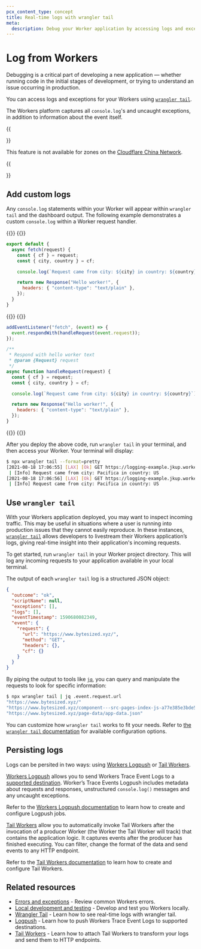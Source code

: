 ```yaml
---
pcx_content_type: concept
title: Real-time logs with wrangler tail
meta:
  description: Debug your Worker application by accessing logs and exceptions through `wrangler tail`.
---
```


# Log from Workers

Debugging is a critical part of developing a new application — whether running code in the initial stages of development, or trying to understand an issue occurring in production.

You can access logs and exceptions for your Workers using [`wrangler tail`](/workers/observability/log-from-workers/#use-wrangler-tail).

The Workers platform captures all `console.log`'s and uncaught exceptions, in addition to information about the event itself.

{{<Aside type="warning">}}

This feature is not available for zones on the [Cloudflare China Network](/china-network/).

{{</Aside>}}


## Add custom logs

Any `console.log` statements within your Worker will appear within `wrangler tail` and the dashboard output. The following example demonstrates a custom `console.log` within a Worker request handler.

{{<tabs labels="js/esm | js/sw">}}
{{<tab label="js/esm" default="true">}}

```js
export default {
  async fetch(request) {
    const { cf } = request;
    const { city, country } = cf;

    console.log(`Request came from city: ${city} in country: ${country}`);

    return new Response("Hello worker!", {
      headers: { "content-type": "text/plain" },
    });
  }
}
```
{{</tab>}}
{{<tab label="js/sw">}}
```js
addEventListener("fetch", (event) => {
  event.respondWith(handleRequest(event.request));
});

/**
 * Respond with hello worker text
 * @param {Request} request
 */
async function handleRequest(request) {
  const { cf } = request;
  const { city, country } = cf;

  console.log(`Request came from city: ${city} in country: ${country}`);

  return new Response("Hello worker!", {
    headers: { "content-type": "text/plain" },
  });
}
```
{{</tab>}}
{{</tabs>}}

After you deploy the above code, run `wrangler tail` in your terminal, and then access your Worker. Your terminal will display:

```sh
$ npx wrangler tail --format=pretty
[2021-08-18 17:06:55] [LAX] [Ok] GET https://logging-example.jkup.workers.dev/
 | [Info] Request came from city: Pacifica in country: US
[2021-08-18 17:06:56] [LAX] [Ok] GET https://logging-example.jkup.workers.dev/favicon.ico
 | [Info] Request came from city: Pacifica in country: US
```

## Use `wrangler tail`

With your Workers application deployed, you may want to inspect incoming traffic. This may be useful in situations where a user is running into production issues that they cannot easily reproduce. In these instances, [`wrangler tail`](/workers/wrangler/commands/#tail) allows developers to livestream their Workers application’s logs, giving real-time insight into their application's incoming requests.

To get started, run `wrangler tail` in your Worker project directory. This will log any incoming requests to your application available in your local terminal.

The output of each `wrangler tail` log is a structured JSON object:

```json
{
  "outcome": "ok",
  "scriptName": null,
  "exceptions": [],
  "logs": [],
  "eventTimestamp": 1590680082349,
  "event": {
    "request": {
      "url": "https://www.bytesized.xyz/",
      "method": "GET",
      "headers": {},
      "cf": {}
    }
  }
}
```

By piping the output to tools like [`jq`](https://stedolan.github.io/jq/), you can query and manipulate the requests to look for specific information:

```sh
$ npx wrangler tail | jq .event.request.url
"https://www.bytesized.xyz/"
"https://www.bytesized.xyz/component---src-pages-index-js-a77e385e3bde5b78dbf6.js"
"https://www.bytesized.xyz/page-data/app-data.json"
```

You can customize how `wrangler tail` works to fit your needs. Refer to [the `wrangler tail` documentation](/workers/wrangler/commands/#tail) for available configuration options.


## Persisting logs

Logs can be persited in two ways: using [Workers Logpush](/workers/observability/logging/logpush/) or [Tail Workers](/workers/observability/logging/tail-workers/).

[Workers Logpush](/workers/observability/logging/logpush/) allows you to send Workers Trace Event Logs to a [supported destination](/logs/get-started/enable-destinations/). Worker’s Trace Events Logpush includes metadata about requests and responses, unstructured `console.log()` messages and any uncaught exceptions.

Refer to the [Workers Logpush documentation](/workers/observability/logging/logpush/) to learn how to create and configure Logpush jobs.

[Tail Workers](/workers/observability/logging/logpush/) allow you to automatically invoke Tail Workers after the invocation of a producer Worker (the Worker the Tail Worker will track) that contains the application logic. It captures events after the producer has finished executing. You can filter, change the format of the data and send events to any HTTP endpoint.

Refer to the [Tail Workers documentation](/workers/observability/logging/tail-workers/) to learn how to create and configure Tail Workers.


## Related resources

* [Errors and exceptions](/workers/observability/errors/) - Review common Workers errors.
* [Local development and testing](/workers/observability/local-development-and-testing/) - Develop and test you Workers locally.
* [Wrangler Tail](/workers/observability/logging/wrangler-tail/) - Learn how to see real-time logs with wrangler tail.
* [Logpush](/workers/observability/logging/logpush/) - Learn how to push Workers Trace Event Logs to supported destinations.
* [Tail Workers](/workers/observability/logging/logpush/) - Learn how to attach Tail Workers to transform your logs and send them to HTTP endpoints.
